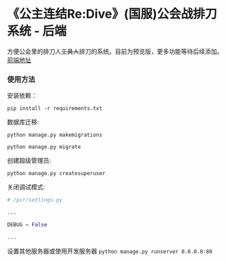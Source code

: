 # 《公主连结Re:Dive》(国服)公会战排刀系统 - 后端

方便公会里的排刀人~~工具人~~排刀的系统。目前为预览版，更多功能等待后续添加。
[前端地址](https://github.com/CJowo/pcr-guild-vue)

### 使用方法

安装依赖：

`pip install -r requirements.txt`

数据库迁移:

`python manage.py makemigrations`

`python manage.py migrate`


创建超级管理员:

`python manage.py createsuperuser`

关闭调试模式:

```python
# /pcr/settings.py

...

DEBUG = False

...
```

设置其他服务器或使用开发服务器 `python manage.py runserver 0.0.0.0:80`